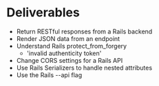 # Deliverables
- Return RESTful responses from a Rails backend
- Render JSON data from an endpoint
- Understand Rails protect_from_forgery
  - 'invalid authenticity token'
- Change CORS settings for a Rails API
- Use Rails Serializers to handle nested attributes
- Use the Rails --api flag